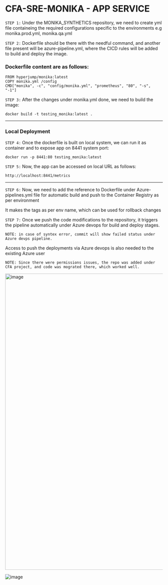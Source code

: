 #  CFA-SRE-MONIKA - APP SERVICE

``` STEP 1: ```  Under the MONIKA_SYNTHETICS repository,  we need to create yml file containeing the required configurations specific to the environments e.g monika.prod.yml, monika.qa.yml

```STEP 2:```  Dockerfile should be there with the needful command, and another file present will be azure-pipeline.yml, where the CICD rules will be added to build and deploy the image.

### Dockerfile content are as follows:

```
FROM hyperjump/monika:latest
COPY monika.yml /config
CMD["monika", -c", "config/monika.yml", "prometheus", "80", "-s", "-1"]
```


```STEP 3:``` After the changes under monika.yml done, we need to build the image:

```
docker build -t testing_monika:latest .
```


--------------------------------------------------------------------------------------------------------------------------------------------------------------------

### Local Deployment 
```STEP 4:```  Once the dockerfile is built on local system, we can run it as container and to expose app on 8441 system port:

```
docker run -p 8441:80 testing_monika:latest
```

```STEP 5:```  Now, the app can be accessed on local URL as follows:

```
http://localhost:8441/metrics
```

-------------------------------------------------------------------------------------------------------------------------------------------------------------------


```STEP 6:```  Now, we need to add the reference to Dockerfile under Azure-pipelines.yml file for automatic build and push to the Container Registry as per environment

  It makes the tags as per env name, which can be used for rollback changes

```STEP 7:```  Once we push the code modifications to the repository, it triggers the pipeline automatically under Azure devops for build and deploy stages.

```
NOTE: in case of syntex error, commit will show failed status under Azure devps pipeline.
```

Access to push the deployments via Azure devops is also needed to the existing Azure user

```
NOTE: Since there were permissions issues, the repo was added under CFA project, and code was mograted there, which worked well.

```

<img width="944" alt="image" src="https://user-images.githubusercontent.com/76546821/213982247-68f656ff-e524-4398-9c9e-28840761fd91.png">

![image](https://user-images.githubusercontent.com/76546821/213982356-8137c00f-0210-47f3-aca1-073b53559033.png)

